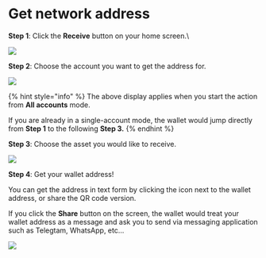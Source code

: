 # Get network address

**Step 1**: Click the **Receive** button on your home screen.\


![](<../../.gitbook/assets/image (51).png>)

**Step 2**: Choose the account you want to get the address for.

![](<../../.gitbook/assets/image (54).png>)

{% hint style="info" %}
The above display applies when you start the action from **All accounts** mode.

If you are already in a single-account mode, the wallet would jump directly from **Step 1** to the following **Step 3.**
{% endhint %}

**Step 3**: Choose the asset you would like to receive.

![](<../../.gitbook/assets/image (26) (1).png>)

**Step 4**: Get your wallet address!

You can get the address in text form by clicking the icon next to the wallet address, or share the QR code version.&#x20;

If you click the **Share** button on the screen, the wallet would treat your wallet address as a message and ask you to send via messaging application such as Telegtam, WhatsApp, etc...

![](<../../.gitbook/assets/image (49) (1).png>)
